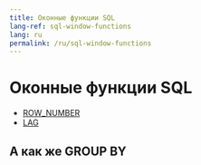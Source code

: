 ```yaml
---
title: Оконные функции SQL
lang-ref: sql-window-functions
lang: ru
permalink: /ru/sql-window-functions
---
```


# Оконные функции SQL
- [ROW_NUMBER](#row-number)
- [LAG](#lag)
## А как же GROUP BY
